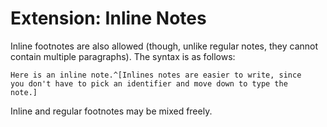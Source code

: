 # Extension: Inline Notes

Inline footnotes are also allowed (though, unlike regular notes, they cannot contain multiple paragraphs). 
The syntax is as follows:

```
Here is an inline note.^[Inlines notes are easier to write, since
you don't have to pick an identifier and move down to type the
note.]
```

Inline and regular footnotes may be mixed freely.
